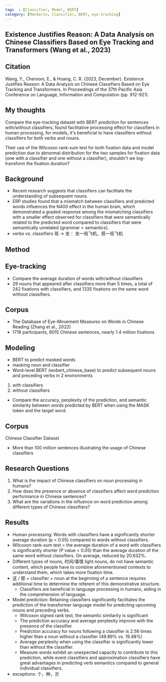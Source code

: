```yaml
---
tags  : [Classifier, Model, BERT]
category: [Mandarin, Classifier, BERT, eye-tracking]
---
```

## Existence Justifies Reason: A Data Analysis on Chinese Classifiers Based on Eye Tracking and Transformers (Wang et al., 2023)

## Citation 
Wang, Y., Chersoni, E., & Huang, C. R. (2023, December). Existence Justifies Reason: A Data Analysis on Chinese Classifiers Based on Eye Tracking and Transformers. In Proceedings of the 37th Pacific Asia Conference on Language, Information and Computation (pp. 912-921).

## My thoughts
Compare the eye-tracking dataset with BERT prediction for sentences with/without classifiers, found facilitative processing effect for classifiers in human processing, for models, it's beneficial to have classifiers without classifiers for both verbs and nouns. 


Their use of the Wilcoxon rank-sum test for both fixation data and model prediction due to abnormal distribution for the two samples for fixation data (one with a classifier and one without a classifier), shouldn't we log-transform the fixation duration? 

## Background
- Recent research suggests that classifiers can facilitate the understanding of subsequent nouns.
- ERP studies found that a mismatch between classifiers and predicted words influences the N400 effect in the human brain, which demonstrated a graded response among the mismatching classifiers with a smaller effect observed for classifiers that were semantically related to the predicted word compared to classifiers that were semantically unrelated (grammar > semantics). 
- verbs vs. classifiers 班 -> 坐： 坐一班飞机，搭一班飞机

## Method 

## Eye-tracking
- Compare the average duration of words with/without classifiers
- 29 nouns that appeared after classifiers more than 5 times, a total of 242 fixations with classifiers, and 1335 fixations on the same word without classifiers.

## Corpus 
- The Database of Eye-Movement Measures on Words in Chinese Reading (Zhang et al., 2022)
- 1718 participants, 8015 Chinese sentences, nearly 1.4 million fixations

## Modeling 
- BERT to predict masked words
- masking noun and classifier
- Word-level BERT (wobert_chinese_base) to predict subsequent nouns and preceding verbs in 2 environments
1. with classifiers
2. without classifiers
- Compare the accuracy, perplexity of the prediction, and semantic similarity between words predicted by BERT when using the MASK token and the target word. 

## Corpus 
Chinese Classifier Dataset
- More than 100 million sentences illustrating the usage of Chinese classifiers


## Research Questions 
1. What is the impact of Chinese classifiers on noun processing in humans?
2. How does the presence or absence of classifiers affect word prediction performance in Chinese sentences?
3. What are the variations in the influence on word prediction among different types of Chinese classifiers?

## Results
- Human processing: Words with classifiers have a significantly shorter average duration (p < 0.05) compared to words without classifiers.
- Wilcoxon rank-sum test = the average duration of a word with classifiers is significantly shorter (P value < 0.05) than the average duration of the same word without classifiers. On average, reduced by 20.632%.
- Different types of nouns, 时间/事情 light nouns, do not have semantic content, which people have to combine aforementioned contexts to understand them, which takes more fixation time.
- 这 / 那 + classifier + noun at the beginning of a sentence requires additional time to determine the referent of this demonstrative structure. 
  - Classifiers are beneficial in language processing in humans, aiding in the comprehension of language.  
- Model prediction: Retaining classifiers significantly facilitates the prediction of the transformer language model for predicting upcoming nouns and preceding verbs.
    - Wilcoxon signed rank test, the semantic similarity is significant
    - The prediction accuracy and average perplexity improve with the presence of the classifier
    - Prediction accuracy for nouns following a classifier is 2.56 times higher than a noun without a classifier (49.89% vs. 19.48%)
    - Average perplexity when using the classifier is significantly lower than without the classifier.
    - Measure words exhibit an unexpected capacity to contribute to this prediction, while event classifiers and approximation classifiers have great advantages in predicting verb semantics compared to general individual classifiers.
- exceptions: 个，种，次
 



